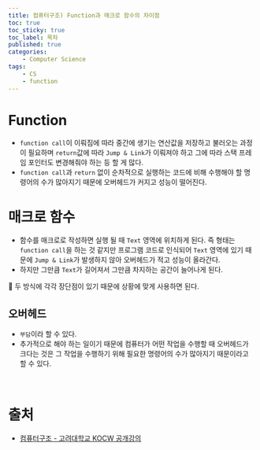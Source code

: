 ```yaml
---
title: 컴퓨터구조) Function과 매크로 함수의 차이점
toc: true
toc_sticky: true
toc_label: 목차
published: true
categories:
    - Computer Science
tags:
    - CS
    - function
---
```

# Function
* `function call`이 이뤄짐에 따라 중간에 생기는 연산값을 저장하고 불러오는 과정이 필요하며 `return`값에 따라 `Jump & Link`가 이뤄져야 하고 그에 따라 스택 프레임 포인터도 변경해줘야 하는 등 할 게 많다. 
* `function call`과 `return` 없이 순차적으로 실행하는 코드에 비해 수행해야 할 명령어의 수가 많아지기 때문에 오버헤드가 커지고 성능이 떨어진다.

# 매크로 함수
* 함수를 매크로로 작성하면 실행 될 때 `Text` 영역에 위치하게 된다. 즉 형태는 `function call`을 하는 것 같지만 프로그램 코드로 인식되어 `Text` 영역에 있기 때문에 `Jump & Link`가 발생하지 않아 오버헤드가 적고 성능이 올라간다.
* 하지만 그만큼 `Text`가 길어져서 그만큼 차지하는 공간이 늘어나게 된다.<br>

👀 두 방식에 각각 장단점이 있기 때문에 상황에 맞게 사용하면 된다.

## 오버헤드
* `부담`이라 할 수 있다.
* 추가적으로 해야 하는 일이기 때문에 컴퓨터가 어떤 작업을 수행할 때 오버헤드가 크다는 것은 그 작업을 수행하기 위해 필요한 명령어의 수가 많아지기 때문이라고 할 수 있다.<br><br><br>

# 출처
* [컴퓨터구조 - 고려대학교 KOCW 공개강의](http://www.kocw.net/home/cview.do?cid=26adea597863b523)

